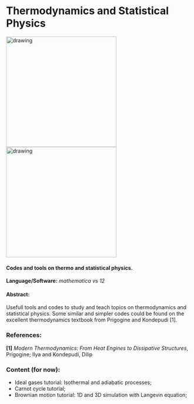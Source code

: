 # Thermodynamics and Statistical Physics

<img src="https://user-images.githubusercontent.com/66641409/85235963-f0661900-b3ef-11ea-8818-f15b79730547.png" alt="drawing" width="300"/> <img src="https://user-images.githubusercontent.com/66641409/85235963-f0661900-b3ef-11ea-8818-f15b79730547.png" alt="drawing" width="300"/>


#### Codes and tools on thermo and statistical physics.

**Language/Software:** *mathematica vs 12*

#### Abstract:
Usefull tools and codes to study and teach topics on thermodynamics and statistical physics. Some similar and simpler codes could be found on the excellent thermodynamics textbook from Prigogine and Kondepudi [1].


### References: 

**[1]** *Modern Thermodynamics: From Heat Engines to Dissipative Structures*, Prigogine; Ilya and Kondepudi, Dilip


### Content (for now):

- Ideal gases tutorial: Isothermal and adiabatic processes;
- Carnot cycle tutorial;
- Brownian motion tutorial: 1D and 3D simulation with Langevin equation;
